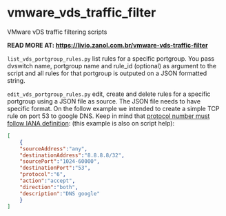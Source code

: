 # vmware_vds_traffic_filter
VMware vDS traffic filtering scripts


**READ MORE AT: https://livio.zanol.com.br/vmware-vds-traffic-filter**


`list_vds_portgroup_rules.py` list rules for a specific portgroup. You pass dvswitch name, portgroup name and rule_id (optional) as argument to the script and all rules for that portgroup is outputed on a JSON formatted string.

`edit_vds_portgroup_rules.py` edit, create and delete rules for a specific portgroup using a JSON file as source. The JSON file needs to have specific format. On the follow example we intended to create a simple TCP rule on port 53 to google DNS. Keep in mind that [protocol number must follow IANA definition](https://www.iana.org/assignments/protocol-numbers/protocol-numbers.xhtml): (this example is also on script help):
```JSON
[
    {
    "sourceAddress":"any",
    "destinationAddress":"8.8.8.8/32",
    "sourcePort":"1024-60000",
    "destinationPort":"53",
    "protocol":"6",
    "action":"accept",
    "direction":"both",
    "description":"DNS google"
    }
]
```
